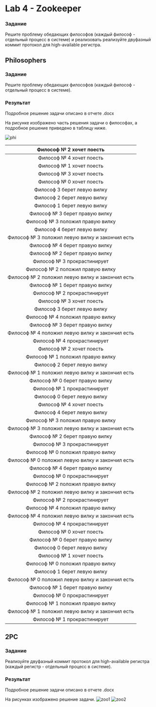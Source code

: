 # Lab 4 - Zookeeper

### Задание
Решите проблему обедающих философов (каждый философ - отдельный процесс в системе) и реализовать реализуйте двуфазный коммит протокол для high-available регистра.

## Philosophers

### Задание
Решите проблему обедающих философов (каждый философ - отдельный процесс в системе).

### Результат

Подробное решение задачи описано в отчете .docx

На рисунке изображено часть решения задачи о философах, а подробное решение приведено в таблицу ниже.

![phi](https://user-images.githubusercontent.com/31400073/208974431-c4392fc2-d7ff-4c26-94a8-22e5adca6e66.png)

| Философ № 2 хочет поесть |
|:------------------------:|
| Философ № 4 хочет поесть |
| Философ № 1 хочет поесть |
| Философ № 3 хочет поесть |
| Философ № 0 хочет поесть |
| Философ 3 берет левую вилку |
| Философ 2 берет левую вилку |
| Философ 1 берет левую вилку |
| Философ № 3 берет правую вилку |
| Философ № 3 положил правую вилку |
| Философ 4 берет левую вилку |
| Философ № 3 положил левую вилку и закончил есть |
| Философ № 4 берет правую вилку |
| Философ № 2 берет правую вилку |
| Философ № 3 прокрастинирует |
| Философ № 2 положил правую вилку |
| Философ № 2 положил левую вилку и закончил есть |
| Философ № 1 берет правую вилку |
| Философ № 2 прокрастинирует |
| Философ № 3 хочет поесть |
| Философ 3 берет левую вилку |
| Философ № 4 положил правую вилку |
| Философ № 3 берет правую вилку |
| Философ № 4 положил левую вилку и закончил есть |
| Философ № 4 прокрастинирует |
| Философ № 2 хочет поесть |
| Философ № 1 положил правую вилку |
| Философ 2 берет левую вилку |
| Философ № 1 положил левую вилку и закончил есть |
| Философ № 0 берет правую вилку |
| Философ № 1 прокрастинирует |
| Философ 0 берет левую вилку |
| Философ № 4 хочет поесть |
| Философ 4 берет левую вилку |
| Философ № 3 положил правую вилку |
| Философ № 3 положил левую вилку и закончил есть |
| Философ № 2 берет правую вилку |
| Философ № 3 прокрастинирует |
| Философ № 0 положил правую вилку |
| Философ № 0 положил левую вилку и закончил есть |
| Философ № 4 берет правую вилку |
| Философ № 0 прокрастинирует |
| Философ № 2 положил правую вилку |
| Философ № 2 положил левую вилку и закончил есть |
| Философ № 2 прокрастинирует |
| Философ № 4 положил правую вилку |
| Философ № 4 положил левую вилку и закончил есть |
| Философ № 4 прокрастинирует |
| Философ № 0 хочет поесть |
| Философ № 0 берет правую вилку |
| Философ 0 берет левую вилку |
| Философ № 1 хочет поесть |
| Философ № 0 положил правую вилку |
| Философ 1 берет левую вилку |
| Философ № 0 положил левую вилку и закончил есть |
| Философ № 1 берет правую вилку |
| Философ № 0 прокрастинирует |
| Философ № 1 положил правую вилку |
| Философ № 1 положил левую вилку и закончил есть |
| Философ № 1 прокрастинирует |

## 2PC

### Задание
Реализуйте двуфазный коммит протокол для high-available регистра (каждый регистр - отдельный процесс в системе).

### Результат

Подробное решение задачи описано в отчете .docx

На рисунках изображено решение задачи.
![zoo1](https://user-images.githubusercontent.com/31400073/208975462-d86a9100-9c9e-4385-8780-d6503da3e21d.png)
![zoo2](https://user-images.githubusercontent.com/31400073/208975478-44f317ed-685b-43e5-a2c9-2f8878c2ae5e.png)


